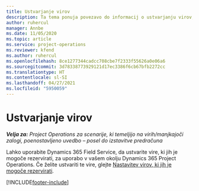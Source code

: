 ```yaml
---
title: Ustvarjanje virov
description: Ta tema ponuja povezavo do informacij o ustvarjanju virov, ki jih je mogoče rezervirati.
author: ruhercul
manager: Annbe
ms.date: 11/05/2020
ms.topic: article
ms.service: project-operations
ms.reviewer: kfend
ms.author: ruhercul
ms.openlocfilehash: 8ce1277344cadcc708cbe7f2333f55626a0e06a6
ms.sourcegitcommit: 3d78338773929121d17ec3386f6cb67bfb2272cc
ms.translationtype: HT
ms.contentlocale: sl-SI
ms.lasthandoff: 04/27/2021
ms.locfileid: "5950059"
---
```

# <a name="create-resources"></a>Ustvarjanje virov

_**Velja za:** Project Operations za scenarije, ki temeljijo na virih/manjkajoči zalogi, poenostavljeno uvedbo – posel do izstavitve predračuna_

Lahko uporabite Dynamics 365 Field Service, da ustvarite vire, ki jih je mogoče rezervirati, za uporabo v vašem okolju Dynamics 365 Project Operations. Če želite ustvariti te vire, glejte [Nastavitev virov, ki jih je mogoče rezervirati](/dynamics365/field-service/set-up-bookable-resources).


[!INCLUDE[footer-include](../includes/footer-banner.md)]